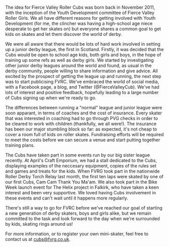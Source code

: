 <html><body><p>The idea for Fierce Valley Roller Cubs was born back in November 2011, with the inception of the Youth Development committee of Fierce Valley Roller Girls.  We all have different reasons for getting involved with Youth Development (for me, the clincher was having a high-school age niece desperate to get her skates on) but everyone shares a common goal to get kids on skates and let them discover the world of derby.

We were all aware that there would be lots of hard work involved in setting up a junior derby league, the first in Scotland.  Firstly, it was decided that the Cubs would be open to school age kids, both girls and boys, in the hope of training up some refs as well as derby girls.  We started by investigating other junior derby leagues around the world and found, as usual in the derby community, people willing to share information and give advice.  All excited by the prospect of getting the league up and running, the next step was to start publicising FVRC.  We've embraced the world of social media, with a Facebook page, a blog, and Twitter (@FierceValleyCub).  We've had lots of interest and positive feedback, hopefully leading to a large number of Cubs signing up when we're ready to go.

The differences between running a "normal" league and junior league were soon apparant, in terms of coaches and the cost of insurance.  Every skater that was interested in coaching had to go through PVG checks in order to be cleared to work with children (thankfully, we all were!).  The insurance has been our major stumbling block so far: as expected, it's not cheap to cover a room full of kids on roller skates.  Fundraising efforts will be required to meet the costs before we can secure a venue and start putting together training plans.

The Cubs have taken part in some events run by our big sister league recently.  At April's Craft Emporium, we had a stall dedicated to the Cubs, displaying examples of the neccesary equipment, copies of the rules set and games and treats for the kids.  When FVRG took part in the nationwide Roller Derby Torch Relay last month, the first ten laps were skated by one of our first Cubs, Cam Cam Thank You Ma'am.  We also took part in the Bike Week launch event for The Helix project in Falkirk, who have taken a keen interest and been very supportive.  We loved having Cubs involvement in these events and can't wait until it happens more regularly.

There's still a way to go for FVRC before we've reached our goal of starting a new generation of derby skaters, boys and girls alike, but we remain committed to the task and look forward to the day when we're surrounded by kids, skating rings around us!

For more information, or to register your own mini-skater, feel free to contact us at cubs@fvrg.co.uk.</p></body></html>
